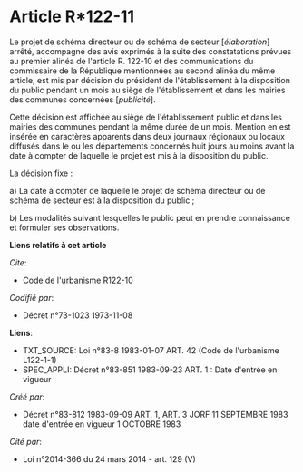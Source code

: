 # Article R*122-11

Le projet de schéma directeur ou de schéma de secteur [*élaboration*] arrêté, accompagné des avis exprimés à la suite des
constatations prévues au premier alinéa de l'article R. 122-10 et des communications du commissaire de la République
mentionnées au second alinéa du même article, est mis par décision du président de l'établissement à la disposition du public
pendant un mois au siège de l'établissement et dans les mairies des communes concernées [*publicité*].

Cette décision est affichée au siège de l'établissement public et dans les mairies des communes pendant la même durée de un
mois. Mention en est insérée en caractères apparents dans deux journaux régionaux ou locaux diffusés dans le ou les
départements concernés huit jours au moins avant la date à compter de laquelle le projet est mis à la disposition du public.

La décision fixe :

a) La date à compter de laquelle le projet de schéma directeur ou de schéma de secteur est à la disposition du public ;

b) Les modalités suivant lesquelles le public peut en prendre connaissance et formuler ses observations.

**Liens relatifs à cet article**

_Cite_:

  - Code de l'urbanisme R122-10

_Codifié par_:

  - Décret n°73-1023 1973-11-08

**Liens**:

  - TXT_SOURCE: Loi n°83-8 1983-01-07 ART. 42 (Code de l'urbanisme L122-1-1)
  - SPEC_APPLI: Décret n°83-851 1983-09-23 ART. 1 : Date d'entrée en vigueur

_Créé par_:

  - Décret n°83-812 1983-09-09 ART. 1, ART. 3 JORF 11 SEPTEMBRE 1983 date d'entrée en vigueur  1 OCTOBRE 1983

_Cité par_:

  - Loi n°2014-366 du 24 mars 2014 - art. 129 (V)
